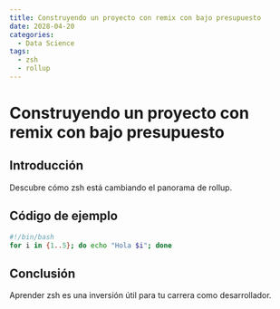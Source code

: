 ```yaml
---
title: Construyendo un proyecto con remix con bajo presupuesto
date: 2028-04-20
categories:
  - Data Science
tags:
  - zsh
  - rollup
---
```


# Construyendo un proyecto con remix con bajo presupuesto

## Introducción

Descubre cómo zsh está cambiando el panorama de rollup.

## Código de ejemplo

```bash
#!/bin/bash
for i in {1..5}; do echo "Hola $i"; done
```

## Conclusión

Aprender zsh es una inversión útil para tu carrera como desarrollador.